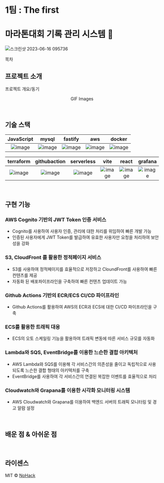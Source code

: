 
# 1팀 : The first

# 마라톤대회 기록 관리 시스템 🏃

![스크린샷 2023-06-16 095736](https://github.com/cs-devops-bootcamp/devops-04-Final-Team1/assets/126463087/9ac0be0e-6643-413f-988d-10596a0a9fb9)


목차

## 프로젝트 소개

<p align="justify">
프로젝트 개요/동기
</p>

<p align="center">
GIF Images
</p>

<br>

## 기술 스택


| JavaScript | mysql | fastify | aws | docker |
| :--------: | :---: | :-----: | :-: | :----: |
| ![image](https://github.com/cs-devops-bootcamp/devops-04-Final-Team1/assets/127801771/e1a75999-a0d3-464d-b33a-13f8ade412d4) | ![image](https://github.com/cs-devops-bootcamp/devops-04-Final-Team1/assets/127801771/31fa8c99-0ba4-4276-ac0a-d31993b05c2c) | ![image](https://github.com/cs-devops-bootcamp/devops-04-Final-Team1/assets/127801771/f0480666-115f-443f-8ec1-a2c863a8a543) | ![image](https://github.com/cs-devops-bootcamp/devops-04-Final-Team1/assets/127801771/256ff8df-7fd1-4353-af96-4728f46b3b7a) | ![image](https://github.com/cs-devops-bootcamp/devops-04-Final-Team1/assets/127801771/d0583963-0543-472a-957a-0c26711b6077) |

|  terraform  | githubaction | serverless | vite | react | grafana |
| :---------: | :----------: | :--------: | :--: | :---: | :-----: |
| ![image](https://github.com/cs-devops-bootcamp/devops-04-Final-Team1/assets/127801771/0fb24f86-e818-43f2-9729-7288947ea486) | ![image](https://github.com/cs-devops-bootcamp/devops-04-Final-Team1/assets/127801771/9ce1cacc-f2e1-4a37-aac4-b11369571deb) | ![image](https://github.com/cs-devops-bootcamp/devops-04-Final-Team1/assets/127801771/0624a156-0e7b-4697-b58a-b3ba654c6767) | ![image](https://github.com/cs-devops-bootcamp/devops-04-Final-Team1/assets/127801771/ec96c6d8-162d-4365-ab8a-62445d2f2a34) | ![image](https://github.com/cs-devops-bootcamp/devops-04-Final-Team1/assets/127801771/ac6d27d4-effa-4836-8d49-1857eda6679d) | ![image](https://github.com/cs-devops-bootcamp/devops-04-Final-Team1/assets/127801771/e5fafc52-dd1f-4a9a-8576-11ef192c5b96) |











   

<br>

## 구현 기능

### AWS Cognito 기반의 JWT Token 인증 서비스

- Cognito를 사용하여 사용자 인증, 관리에 대한 처리를 위임하여 빠른 개발 가능
- 인증된 사용자에게 JWT Token를 발급하여 유효한 사용자만 요청을 처리하여 보안성을 강화

### S3, CloudFront 를 활용한 정적페이지 서비스

- S3를 사용하여 정적페이지를 효율적으로 저장하고 CloundFront를 사용하여 빠른 컨텐츠를 제공
- 자동화 된 배포파이프라인을 구축하여 빠른 컨텐츠 업데이트 가능

### Github Actions 기반의 ECR/ECS CI/CD 파이프라인

- Github Actions를 활용하여 AWS의 ECR과 ECS에 대한 CI/CD 파이프라인을 구축

### ECS를 활용한 트래픽 대응

- ECS의 오토 스케일링 기능을 활용하여 트래픽 변동에 따른 서비스 규모를 자동화

### Lambda와 SQS, EventBridge를 이용한 느슨한 결합 아키텍처

- AWS Lambda와 SQS를 이용해 각 서비스간의 의존성을 줄이고 독립적으로 사용되도록 느슨한 결합 형태의 아키텍처를 구축
- EventBridge를 사용하여 각 서비스간의 연결된 복잡한 이벤트를 효율적으로 처리

### Cloudwatch와 Grapana를 이용한 시각화 모니터링 시스템

- AWS Cloudwatch와 Grapana를 이용하여 백엔드 서버의 트래픽 모니터링 및 경고 알람 설정

<br>

## 배운 점 & 아쉬운 점

<p align="justify">

</p>

<br>

## 라이센스

MIT &copy; [NoHack](mailto:lbjp114@gmail.com)

<!-- Stack Icon Refernces -->

[js]: /images/stack/javascript.svg
[ts]: /images/stack/typescript.svg
[react]: /images/stack/react.svg
[node]: /images/stack/node.svg
